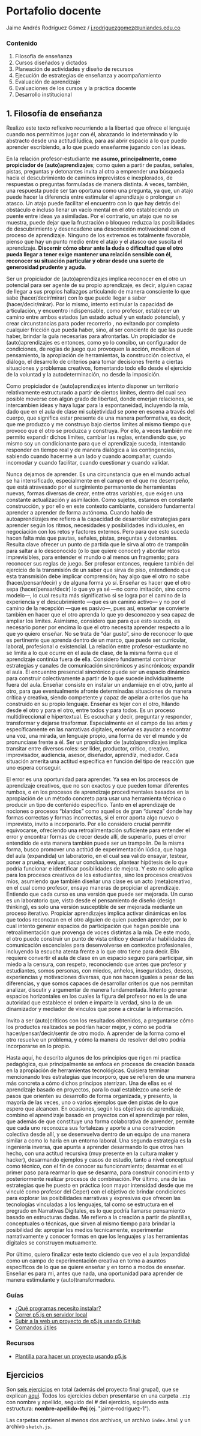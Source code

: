 
# Portafolio docente
Jaime Andrés Rodríguez Gómez / j.rodriguezgomez@uniandes.edu.co

### Contenido
1.	Filosofía de enseñanza 
2.	Cursos diseñados y dictados
3.	Planeación de actividades y diseño de recursos
4.	Ejecución de estrategias de enseñanza y acompañamiento
5.	Evaluación de aprendizaje
6.	Evaluaciones de los cursos y la práctica docente
7.	Desarrollo institucional

## 1. Filosofía de enseñanza
Realizo este texto reflexivo recurriendo a la libertad que ofrece el lenguaje cuando nos permitimos jugar con él, abrazando lo indeterminado y lo abstracto desde una actitud lúdica, para así abrir espacio a lo que puedo aprender escribiendo, a lo que puedo enseñarme jugando con las ideas. 

En la relación profesor-estudiante **me asumo, principalmente, como propiciador de (auto)aprendizajes**; como quien a partir de pautas, señales, pistas, preguntas y detonantes invita al otro a emprender una búsqueda hacia el descubrimiento de caminos imprevistos e inexplorados, de respuestas o preguntas formuladas de manera distinta. A veces, también, una respuesta puede ser tan oportuna como una pregunta, ya que, un atajo puede hacer la diferencia entre estimular el aprendizaje o prolongar un atasco. Un atajo puede facilitar el encuentro con lo que hay detrás del obstáculo e incluso llenar un vacío mental en el otro estableciendo un puente entre ideas ya asimiladas. Por el contrario, un atajo que no se muestra, puede dejar que la frustración o bloqueo reduzca las posibilidades de descubrimiento y desencadene una desconexión motivacional con el proceso de aprendizaje. Ninguno de los extremos es totalmente favorable, pienso que hay un punto medio entre el atajo y el atasco que suscita el aprendizaje. **Discernir cómo obrar ante la duda o dificultad que el otro pueda llegar a tener exige mantener una relación sensible con él, reconocer su situación particular y obrar desde una suerte de generosidad prudente y aguda**.

Ser un propiciador de (auto)aprendizajes implica reconocer en el otro un potencial para ser agente de su propio aprendizaje, es decir, alguien capaz de llegar a sus propios hallazgos articulando de manera consciente lo que sabe (hacer/decir/mirar) con lo que puede llegar a saber (hacer/decir/mirar). Por lo mismo, intento estimular la capacidad de articulación, y encuentro indispensable, como profesor, establecer un camino entre ambos estados (un estado actual y un estado potencial), y crear circunstancias para poder recorrerlo , no evitando por completo cualquier fricción que pueda haber, sino, al ser conciente de que las puede haber, brindar la guía necesarias para afrontarlas. Un propiciador de (auto)aprendizajes es entonces, como yo lo concibo, un configurador de condiciones, de reglas de juego que provoquen la acción, movilicen el pensamiento, la apropiación de herramientas, la construcción colectiva, el diálogo, el desarrollo de criterios para tomar decisiones frente a ciertas situaciones y problemas creativos, fomentando todo ello desde el ejercicio de la voluntad y la autodeterminación, no desde la imposición.

Como propiciador de (auto)aprendizajes intento disponer un territorio relativamente estructurado a partir de ciertos límites, dentro del cual sea posible moverse con algún grado de libertad, donde emerjan relaciones, se intercambien ideas y haya lugar para la espontaneidad, incluyendo  la mía, dado que en el aula de clase mi subjetividad se pone en escena a través del cuerpo, que significa estar presente de una manera performativa, es decir, que me produzco y me construyo bajo ciertos límites al mismo tiempo que provoco que el otro se produzca y construya. Por ello, a veces también me permito expandir dichos límites, cambiar las reglas, entendiendo que, yo mismo soy un condicionante para que el aprendizaje suceda, intentando responder en tiempo real y de manera dialógica a las contingencias, sabiendo cuando hacerme a un lado y cuando acompañar, cuando incomodar y cuando facilitar, cuando cuestionar y cuando validar.

Nunca dejamos de aprender. Es una circunstancia que en el mundo actual se ha intensificado, especialmente en el campo en el que me desempeño, que está atravesado por el surgimiento permanente de herramientas nuevas, formas diversas de crear, entre otras variables, que exigen una constante actualización y asimilación. Como sujetos, estamos en constante construcción, y por ello en este contexto cambiante, considero fundamental aprender a aprender de forma autónoma. Cuando hablo de autoaprendizajes me refiero a la capacidad de desarrollar estrategias para aprender según los ritmos, necesidades y posibilidades individuales, en negociación con los retos y factores externos. Pero para que esto suceda hacen falta más que pautas, señales, pistas, preguntas y detonantes. Resulta clave ofrecer un punto de partida que le sirva al otro de trampolín para saltar a lo desconocido (o lo que quiere conocer) y abordar retos imprevisibles, para entender el mundo o al menos un fragmento; para reconocer sus reglas de juego. Ser profesor entonces, requiere también del ejercicio de la transmisión de un saber que sirva de piso, entendiendo que esta transmisión debe implicar comprensión; hay algo que el otro no sabe (hacer/pensar/decir) y de alguna forma yo sí. Enseñar es hacer que el otro sepa (hacer/pensar/decir) lo que yo ya sé —no como imitación, sino como modelo—, lo cual resulta más significativo si se logra por el camino de la experiencia y el descubrimiento —que es un camino activo— y no por el camino de la recepción —que es pasivo—, pues así, enseñar se convierte también en hacer que el otro aprenda lo que yo desconozco y sea capaz de ampliar los límites. Asimismo, considero que para que esto suceda, es necesario poner por encima lo que el otro necesita aprender respecto a lo que yo quiero enseñar. No se trata de “dar gusto”, sino de reconocer lo que es pertinente que aprenda dentro de un marco, que puede ser curricular, laboral, profesional o existencial.
La relación entre profesor-estudiante no se limita a lo que ocurre en el aula de clase, de la misma forma que el aprendizaje continúa fuera de ella. Considero fundamental combinar estrategias y canales de comunicación sincrónicos y asincrónicos; expandir el aula. El encuentro presencial sincrónico puede ser un espacio dinámico para construir colectivamente a partir de lo que sucede individualmente fuera del aula. 
Enseñar consiste en instalar un andamiaje en el otro, junto al otro, para que eventualmente afronte determinadas situaciones de manera crítica y creativa, siendo competente y capaz de apelar a criterios que ha construido en su propio lenguaje. Enseñar es tejer con el otro, hilando desde el otro y para el otro, entre todos y para todos. Es un proceso multidireccional e hipertextual. Es escuchar y decir, preguntar y responder, transformar y dejarse trasformar. Especialmente en el campo de las artes y específicamente en las narrativas digitales, enseñar es ayudar a encontrar una voz, una mirada, un lenguaje propio, una forma de ver el mundo y de pronunciase frente a él. Ser un propiciador de (auto)aprendizajes implica transitar entre diversos roles: ser líder, productor, crítico, creativo, improvisador, audiencia, asesor, diseñador, aprendíz, mediador. Cada situación amerita una actitud específica en función del tipo de reacción que uno espera conseguir.

El error es una oportunidad para aprender. Ya sea en los procesos de aprendizaje creativos, que no son exactos y que pueden tomar diferentes rumbos, o en los procesos de aprendizaje procedimentales basados en la apropiación de un método concreto para usar una herramienta técnica o producir un tipo de contenido específico. Tanto en el aprendizaje de nociones o procesos “blandos” como aquellos de gran “dureza” donde hay formas correctas y formas incorrectas, si el error aporta algo nuevo o imprevisto, invito a incorporarlo. Por ello considero crucial permitir equivocarse, ofreciendo una retroalimentación suficiente para entender el error y encontrar formas de crecer desde allí, de superarlo, pues el error entendido de esta manera también puede ser un trampolín. De la misma forma, busco promover una actitúd de experimentación lúdica, que haga del aula (expandida) un laboratorio, en el cual sea valido ensayar, testear, poner a prueba, evaluar, sacar conclusiones, plantear hipótesis de lo que podría funcionar e identificar posibilidades de mejora. Y esto no solo aplica para los procesos creativos de los estudiantes, sino los procesos creativos míos, asumiendo que también diseñar una clase es un acto (meta)creativo, en el cual como profesor, ensayo maneras de propiciar el aprendizaje. Entiendo que cada curso es una versión que puede ser mejorada. Un curso es un laboratorio que, visto desde el pensamiento de diseño (design thinking), es solo una versión susceptible de ser mejorada mediante un proceso iterativo.
Propiciar aprendizajes implica activar dinámicas en los que todos reconozan en el otro alguien de quien pueden aprender, por lo cual intento generar espacios de participación que hagan posible una retroalimentación que provenga de voces distintas a la mía. De este modo, el otro puede construir un punto de vista crítico y desarrollar habilidades de comunicación escenciales para desenvolverse en contextos profesionales, incluyendo la escucha atenta frente a lo que otro tiene para decir. Ello requiere convertir el aula de clase en un espacio seguro para participar, sin miedo a la censura, con respeto, reconociendo que antes que profesor y estudiantes, somos personas, con miedos, anhelos, inseguridades, deseos, experiencias y motivaciones diversas, que nos hacen iguales a pesar de las diferencias, y que somos capaces de desarrollar criterios que nos permitan analizar, discutir y argumentar de manera fundamentada. Intento generar espacios horizontales en los cuales la figura del profesor no es la de una autoridad que establece el orden e imparte la verdad, sino la de un dinamizador y mediador de vinculos que pone a circular la información.

Invito a ser (auto)críticos con los resultados obtenidos, a preguntarse cómo los productos realizados se podrían hacer mejor, y cómo se podría hacer/pensar/decir/sentir de otro modo. A aprender de la forma como el otro resuelve un problema, y cómo la manera de resolver del otro podría incorporarse en lo propio.

Hasta aquí, he descrito algunos de los principios que rigen mi practica pedagógica, que principalmente se enfoca en procesos de creación basada en la apropiación de herramientas tecnológicas. Quisiera terminar mencionando tres estrategias que incorporo, que se refieren de una manera más concreta a cómo dichos principos aterrizan. Una de ellas es el aprendizaje basado en proyectos, para lo cual establezco una serie de pasos que orienten su desarrollo de forma organizada, y presento, la mayoría de las veces, uno o varios ejemplos que den pistas de lo que espero que alcancen. En ocasiones, según los objetivos de aprendizaje, combino el aprendizaje basado en proyectos con el aprendizaje por roles, que además de que constituye una forma colaborativa de aprender, permite que cada uno reconozca sus fortalezas y aporte a una construcción colectiva desde allí, y se desenvuelva dentro de un equipo de una manera similar a como lo haría en un entorno laboral. Una segunda estrategia es la ingeniería inversa, que apunta a aprender desarmando lo que otros han hecho, con una actitud recursiva (muy presente en la cultura maker y hacker), desarmando ejemplos y casos de estudio, tanto a nivel conceptual como técnico, con el fin de conocer su funcionamiento; desarmar es el primer paso para rearmar lo que se desarma, para construir conocimiento y posteriormente realizar procesos de combinación. Por último, una de las estrategias que he puesto en práctica (con mayor intensidad desde que me vinculé como profesor del Ceper) con el objetivo de brindar condiciones para explorar las posibilidades narrativas y expresivas que ofrecen las tecnologías vinculadas a los lenguajes, tal como se estructura en el pregrado en Narrativas Digitales, es lo que podría llamarse pensamiento basado en estructuras dadas. Me refiero a la creación a partir de plantillas, conceptuales o técnicas, que sirven al mismo tiempo para brindar la posibilidad de: apropiar los medios tecnicamente, experimentar narrativamente y conocer formas en que los lenguajes y las herramientas digitales se construyen mutuamente.

Por último, quiero finalizar este texto diciendo que veo el aula (expandida) como un campo de experimentación creativa en torno a asuntos específicos de lo que se quiere enseñar y en torno a modos de enseñar. Enseñar es para mi, antes que nada, una oportunidad para aprender de manera estimulante y (auto)transformadora.


### Guías
- [¿Qué programas necesito instalar?](https://github.com/jaimander/ND-Programacion-Creativa/wiki/%C2%BFQu%C3%A9-programas-necesito%3F)
- [Correr p5.js en servidor local](https://github.com/jaimander/ND-Programacion-Creativa/wiki/Correr-p5.js-en-servidor-local)
- [Subir a la web un proyecto de p5.js usando GitHub](https://github.com/jaimander/ND-Programacion-Creativa/wiki/Subir-a-la-web-un-proyecto-de-p5.js-usando-GitHub)
- [Comandos útiles](https://github.com/jaimander/ND-Programacion-Creativa/wiki/Comandos-%C3%BAtiles)

### Recursos
- [Plantilla para hacer un proyecto usando p5.js](https://github.com/jaimander/ND-Programacion-Creativa/wiki/Plantilla-proyecto-p5.js)

## Ejercicios
Son [seis ejercicios](https://github.com/jaimander/ND-Programacion-Creativa/tree/main/ejercicios) en total (además del proyecto final grupal), que se explican [aquí](https://github.com/jaimander/ND-Programacion-Creativa/tree/main/ejercicios). Todos los ejercicios deben presentarse en una carpeta `.zip` con nombre y apellido, seguido del # del ejercicio, siguiendo esta estructura: **nombre-apellido-#ej** (ej. "jaime-rodriguez-1").

Las carpetas contienen al menos dos archivos, un archivo `index.html` y un archivo `sketch.js`.
